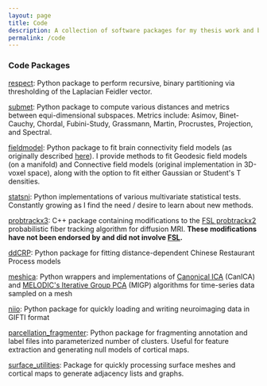 ```yaml
---
layout: page
title: Code
description: A collection of software packages for my thesis work and beyond
permalink: /code
---
```


### Code Packages

[respect](https://github.com/kristianeschenburg/respect):  Python package to perform recursive, binary partitioning via thresholding of the Laplacian Feidler vector.

[submet](https://github.com/kristianeschenburg/submet):  Python package to compute various distances and metrics between equi-dimensional subspaces.  Metrics include: Asimov, Binet-Cauchy, Chordal, Fubini-Study, Grassmann, Martin, Procrustes, Projection, and Spectral.

[fieldmodel](https://github.com/kristianeschenburg/fieldmodel):  Python package to fit brain connectivity field models (as originally described [here](https://www.spinozacentre.nl/dumoulin/PDFs/Haak-NI-2013.pdf)).  I provide methods to fit Geodesic field models (on a manifold) and Connective field models (original implementation in 3D-voxel space), along with the option to fit either Gaussian or Student's T densities.

[statsni](https://github.com/kristianeschenburg/statsni):  Python implementations of various multivariate statistical tests.  Constantly growing as I find the need / desire to learn about new methods.

[probtrackx3](https://github.com/kristianeschenburg/ptx3): C++ package containing modifications to the [FSL probtrackx2](https://fsl.fmrib.ox.ac.uk/fsl/fslwiki/FDT/UserGuide#PROBTRACKX_-_probabilistic_tracking_with_crossing_fibres) probabilistic fiber tracking algorithm for diffusion MRI.  **These modifications have not been endorsed by and did not involve [FSL](https://fsl.fmrib.ox.ac.uk/fsl/fslwiki).**
  
[ddCRP](https://kristianeschenburg.github.io/ddCRP/): Python package for fitting distance-dependent Chinese Restaurant Process models

[meshica](https://github.com/kristianeschenburg/meshica):  Python wrappers and implementations of [Canonical ICA](https://arxiv.org/abs/0911.4650) (CanICA) and [MELODIC's Iterative Group PCA](https://www.ncbi.nlm.nih.gov/pmc/articles/PMC4289914/) (MIGP) algorithms for time-series data sampled on a mesh

[niio](https://kristianeschenburg.github.io/niio/):  Python package for quickly loading and writing neuroimaging data in GIFTI format

[parcellation_fragmenter](https://kristianeschenburg.github.io/parcellation_fragmenter/):  Python package for fragmenting annotation and label files into parameterized number of clusters.  Useful for feature extraction and generating null models of cortical maps.

[surface_utilities](https://github.com/kristianeschenburg/surface_utilities): Package for quickly processing surface meshes and cortical maps to generate adjacency lists and graphs.

  [jekyll-organization]: https://github.com/jekyll
